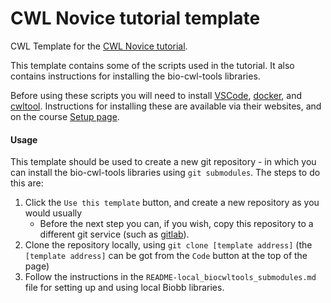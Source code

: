 # CWL Novice tutorial template

CWL Template for the [CWL Novice tutorial](https://carpentries-incubator.github.io/cwl-novice-tutorial/index.html).

This template contains some of the scripts used in the tutorial. 
It also contains instructions for installing the bio-cwl-tools libraries.

Before using these scripts you will need to install [VSCode](https://code.visualstudio.com/), [docker](https://www.docker.com/), and [cwltool](https://github.com/common-workflow-language/cwltool).
Instructions for installing these are available via their websites, and on the course [Setup page](https://carpentries-incubator.github.io/cwl-novice-tutorial/setup.html).

 
#### Usage

This template should be used to create a new git repository - in which you can install
the bio-cwl-tools libraries using `git submodules`. The steps to do this are:

1. Click the `Use this template` button, and create a new repository as you would usually
   * Before the next step you can, if you wish, copy this repository to a different git service (such as [gitlab](https://gitlab.com/)).  
2. Clone the repository locally, using `git clone [template address]` (the `[template address]` can be got from the `Code` button at the top of the page)
3. Follow the instructions in the `README-local_biocwltools_submodules.md` file for setting up and using local Biobb libraries.

